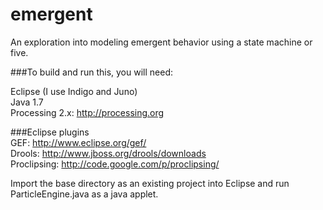 emergent
========

An exploration into modeling emergent behavior using a state machine or five.

###To build and run this, you will need:

Eclipse (I use Indigo and Juno)  
Java 1.7  
Processing 2.x: http://processing.org  

###Eclipse plugins  
GEF: http://www.eclipse.org/gef/  
Drools: http://www.jboss.org/drools/downloads  
Proclipsing: http://code.google.com/p/proclipsing/  

Import the base directory as an existing project into Eclipse and run ParticleEngine.java as a java applet.
